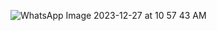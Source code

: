 ![WhatsApp Image 2023-12-27 at 10 57 43 AM](https://github.com/abhinav9936/DSA_Notes/assets/48298386/f81063a4-df35-4b16-827e-ff32578196bd)
